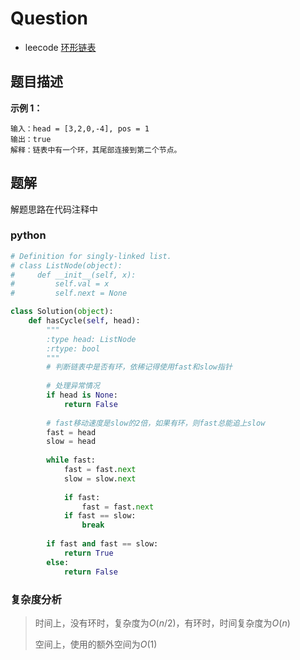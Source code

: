 # Question

- leecode [环形链表](https://leetcode-cn.com/problems/linked-list-cycle/)

## 题目描述

**示例 1：**

```
输入：head = [3,2,0,-4], pos = 1
输出：true
解释：链表中有一个环，其尾部连接到第二个节点。
```

## 题解

解题思路在代码注释中

### python

```python
# Definition for singly-linked list.
# class ListNode(object):
#     def __init__(self, x):
#         self.val = x
#         self.next = None

class Solution(object):
    def hasCycle(self, head):
        """
        :type head: ListNode
        :rtype: bool
        """
        # 判断链表中是否有环，依稀记得使用fast和slow指针
        
        # 处理异常情况
        if head is None:
            return False
        
        # fast移动速度是slow的2倍，如果有环，则fast总能追上slow
        fast = head
        slow = head
        
        while fast:
            fast = fast.next
            slow = slow.next
            
            if fast:
                fast = fast.next
            if fast == slow:
                break
            
        if fast and fast == slow:
            return True
        else:
            return False
```

### 复杂度分析

> 时间上，没有环时，复杂度为$O(n/2)$，有环时，时间复杂度为$O(n)$
>
> 空间上，使用的额外空间为$O(1)$

